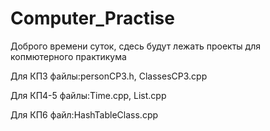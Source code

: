 # Computer_Practise
Доброго времени суток, сдесь будут лежать проекты для копмютерного практикума




Для КП3 файлы:personCP3.h, ClassesCP3.cpp



Для КП4-5 файлы:Time.cpp, List.cpp





Для КП6 файл:HashTableClass.cpp

